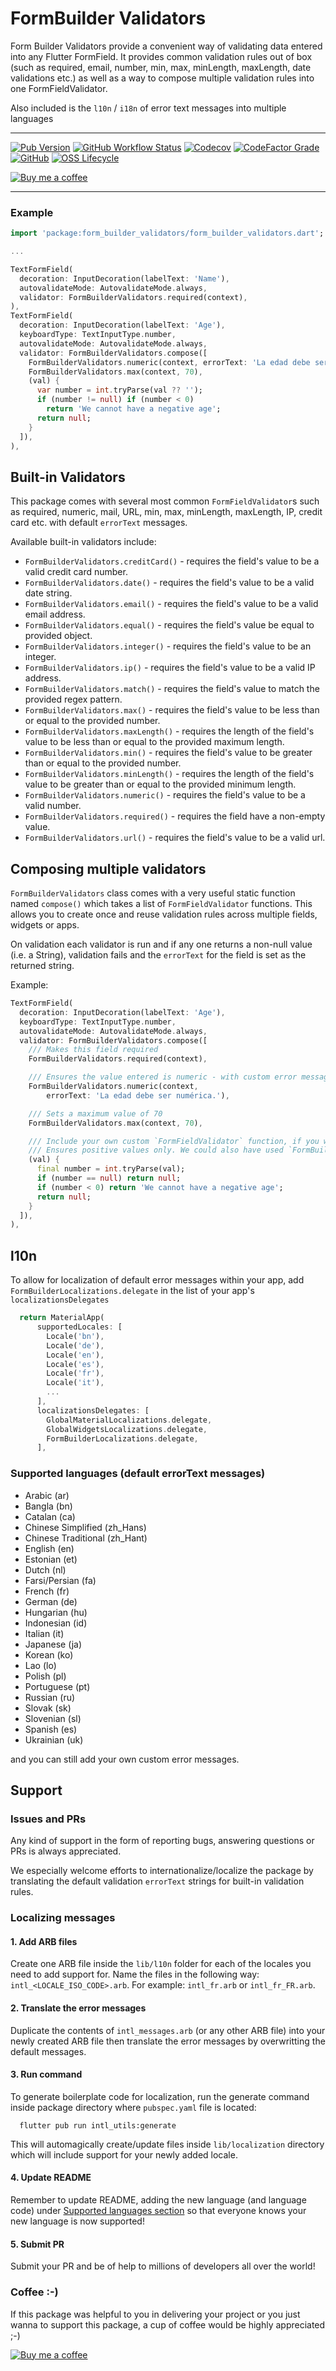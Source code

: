 # FormBuilder Validators

Form Builder Validators provide a convenient way of validating data entered into any Flutter FormField. It provides common validation rules out of box (such as required, email, number, min, max, minLength, maxLength, date validations etc.) as well as a way to compose multiple validation rules into one FormFieldValidator.

Also included is the `l10n` / `i18n` of error text messages into multiple languages
___

[![Pub Version](https://img.shields.io/pub/v/form_builder_validators?logo=flutter&style=for-the-badge)](https://pub.dev/packages/form_builder_validators)
[![GitHub Workflow Status](https://img.shields.io/github/workflow/status/danvick/flutter_form_builder/Form%20Builder%20Validators?logo=github&style=for-the-badge)](https://github.com/danvick/flutter_form_builder/actions/workflows/form_builder_validators.yaml)
[![Codecov](https://img.shields.io/codecov/c/github/danvick/flutter_form_builder?logo=codecov&style=for-the-badge)](https://codecov.io/gh/danvick/flutter_form_builder/)
[![CodeFactor Grade](https://img.shields.io/codefactor/grade/github/danvick/flutter_form_builder?logo=codefactor&style=for-the-badge)](https://www.codefactor.io/repository/github/danvick/flutter_form_builder)
[![GitHub](https://img.shields.io/github/license/danvick/flutter_form_builder?logo=open+source+initiative&style=for-the-badge)](https://github.com/danvick/flutter_form_builder/blob/master/LICENSE)
[![OSS Lifecycle](https://img.shields.io/osslifecycle/danvick/flutter_form_builder?style=for-the-badge)](#support)

[![Buy me a coffee](https://www.buymeacoffee.com/assets/img/guidelines/download-assets-sm-1.svg)](https://www.buymeacoffee.com/danvick)
___

### Example
```dart
import 'package:form_builder_validators/form_builder_validators.dart';

...

TextFormField(
  decoration: InputDecoration(labelText: 'Name'),
  autovalidateMode: AutovalidateMode.always,
  validator: FormBuilderValidators.required(context),
),
TextFormField(
  decoration: InputDecoration(labelText: 'Age'),
  keyboardType: TextInputType.number,
  autovalidateMode: AutovalidateMode.always,
  validator: FormBuilderValidators.compose([
    FormBuilderValidators.numeric(context, errorText: 'La edad debe ser numérica.'),
    FormBuilderValidators.max(context, 70),
    (val) {
      var number = int.tryParse(val ?? '');
      if (number != null) if (number < 0)
        return 'We cannot have a negative age';
      return null;
    }
  ]),
),
```

## Built-in Validators
This package comes with several most common `FormFieldValidator`s such as required, numeric, mail,
URL, min, max, minLength, maxLength, IP, credit card etc. with default `errorText` messages.

Available built-in validators include:
* `FormBuilderValidators.creditCard()` - requires the field's value to be a valid credit card number.
* `FormBuilderValidators.date()` - requires the field's value to be a valid date string.
* `FormBuilderValidators.email()` - requires the field's value to be a valid email address.
* `FormBuilderValidators.equal()` - requires the field's value be equal to provided object.
* `FormBuilderValidators.integer()` - requires the field's value to be an integer.
* `FormBuilderValidators.ip()` - requires the field's value to be a valid IP address.
* `FormBuilderValidators.match()` - requires the field's value to match the provided regex pattern.
* `FormBuilderValidators.max()` - requires the field's value to be less than or equal to the provided number.
* `FormBuilderValidators.maxLength()` - requires the length of the field's value to be less than or equal to the provided maximum length.
* `FormBuilderValidators.min()` - requires the field's value to be greater than or equal to the provided number.
* `FormBuilderValidators.minLength()` - requires the length of the field's value to be greater than or equal to the provided minimum length.
* `FormBuilderValidators.numeric()` - requires the field's value to be a valid number.
* `FormBuilderValidators.required()` - requires the field have a non-empty value.
* ``FormBuilderValidators.url()`` - requires the field's value to be a valid url.

## Composing multiple validators
`FormBuilderValidators` class comes with a very useful static function named `compose()` which takes a list of `FormFieldValidator` functions. This allows you to create once and reuse validation rules across multiple fields, widgets or apps.

On validation each validator is run and if any one returns a non-null value (i.e. a String), validation fails and the `errorText` for the field is set as the
returned string.

Example:
```dart
TextFormField(
  decoration: InputDecoration(labelText: 'Age'),
  keyboardType: TextInputType.number,
  autovalidateMode: AutovalidateMode.always,
  validator: FormBuilderValidators.compose([
    /// Makes this field required
    FormBuilderValidators.required(context),

    /// Ensures the value entered is numeric - with custom error message
    FormBuilderValidators.numeric(context,
        errorText: 'La edad debe ser numérica.'),

    /// Sets a maximum value of 70
    FormBuilderValidators.max(context, 70),

    /// Include your own custom `FormFieldValidator` function, if you want
    /// Ensures positive values only. We could also have used `FormBuilderValidators.min(context, 0)` instead
    (val) {
      final number = int.tryParse(val);
      if (number == null) return null;
      if (number < 0) return 'We cannot have a negative age';
      return null;
    }
  ]),
),
```

## l10n
To allow for localization of default error messages within your app, add `FormBuilderLocalizations.delegate` in the list of your app's `localizationsDelegates`

```dart
  return MaterialApp(
      supportedLocales: [
        Locale('bn'),
        Locale('de'),
        Locale('en'),
        Locale('es'),
        Locale('fr'),
        Locale('it'),
        ...
      ],
      localizationsDelegates: [
        GlobalMaterialLocalizations.delegate,
        GlobalWidgetsLocalizations.delegate,
        FormBuilderLocalizations.delegate,
      ],
```
### Supported languages (default errorText messages)
- Arabic (ar)
- Bangla (bn)
- Catalan (ca)
- Chinese Simplified (zh_Hans)
- Chinese Traditional (zh_Hant)
- English (en)
- Estonian (et)
- Dutch (nl)
- Farsi/Persian (fa)
- French (fr)
- German (de)
- Hungarian (hu)
- Indonesian (id)
- Italian (it)
- Japanese (ja)
- Korean (ko)
- Lao (lo)
- Polish (pl)
- Portuguese (pt)
- Russian (ru)
- Slovak (sk)
- Slovenian (sl)
- Spanish (es)
- Ukrainian (uk)

and you can still add your own custom error messages.

## Support
### Issues and PRs
Any kind of support in the form of reporting bugs, answering questions or PRs is always appreciated.

We especially welcome efforts to internationalize/localize the package by translating the default validation `errorText` strings for built-in validation rules.

### Localizing messages

#### 1. Add ARB files
Create one ARB file inside the `lib/l10n` folder for each of the locales you need to add support for. Name the files in the following way: `intl_<LOCALE_ISO_CODE>.arb`. For example: `intl_fr.arb` or `intl_fr_FR.arb`.

#### 2. Translate the error messages

Duplicate the contents of `intl_messages.arb` (or any other ARB file) into your newly created ARB file then translate the error messages by overwritting the default messages.

#### 3. Run command
To generate boilerplate code for localization, run the generate command inside package directory where `pubspec.yaml` file is located:

```
  flutter pub run intl_utils:generate
```

This will automagically create/update files inside `lib/localization` directory which will include support for your newly added locale.

#### 4. Update README
Remember to update README, adding the new language (and language code) under [Supported languages section](#supported-languages-default-errortext-messages) so that everyone knows your new language is now supported!

#### 5. Submit PR
Submit your PR and be of help to millions of developers all over the world!

### Coffee :-)
If this package was helpful to you in delivering your project or you just wanna to support this
package, a cup of coffee would be highly appreciated ;-)

[![Buy me a coffee](https://www.buymeacoffee.com/assets/img/guidelines/download-assets-sm-1.svg)](https://www.buymeacoffee.com/danvick)

